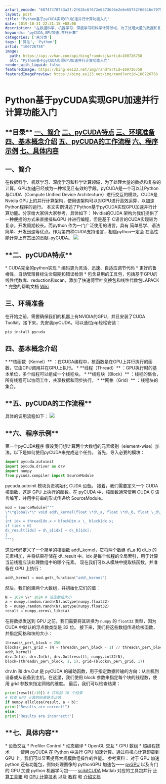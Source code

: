 ```yaml
---
arturl_encode: "68747470733a2f:2f626c6f672e6373646e2e6e65742f66616e79756e5f30312f:61727469636c652f64657461696c732f313030373236373538"
layout: post
title: "Python基于pyCUDA实现GPU加速并行计算功能入门"
date: 2019-10-31 22:31:15 +08:00
description: "在数据科学、机器学习、深度学习和科学计算领域，为了处理大量的数据和复杂的计算，GPU加速已经成为一种"
keywords: "pyCUDA,GPU加速,并行计算"
categories: ['未分类']
tags: ['算法', 'Python']
artid: "100726758"
image:
  path: https://api.vvhan.com/api/bing?rand=sj&artid=100726758
  alt: "Python基于pyCUDA实现GPU加速并行计算功能入门"
render_with_liquid: false
featuredImage: https://bing.ee123.net/img/rand?artid=100726758
featuredImagePreview: https://bing.ee123.net/img/rand?artid=100726758
---
```


# Python基于pyCUDA实现GPU加速并行计算功能入门
\*\*目录\*\*
[一、简介](#%E4%B8%80%E3%80%81%E7%AE%80%E4%BB%8B)
[二、pyCUDA特点](#%E4%BA%8C%E3%80%81pyCUDA%E7%89%B9%E7%82%B9)
[三、环境准备](#%C2%A0%E4%B8%89%E3%80%81%E7%8E%AF%E5%A2%83%E5%87%86%E5%A4%87)
[四、基本概念介绍](#%E5%9B%9B%E3%80%81%E5%9F%BA%E6%9C%AC%E6%A6%82%E5%BF%B5%E4%BB%8B%E7%BB%8D)
[五、pyCUDA的工作流程](#%E4%BA%94%E3%80%81pyCUDA%E7%9A%84%E5%B7%A5%E4%BD%9C%E6%B5%81%E7%A8%8B)
[六、程序示例](#%E5%85%AD%E3%80%81%E7%A8%8B%E5%BA%8F%E7%A4%BA%E4%BE%8B)
[七、具体内容](#%E4%B8%83%E3%80%81%E5%85%B7%E4%BD%93%E5%86%85%E5%AE%B9)
---
## 一、简介
在数据科学、机器学习、深度学习和科学计算领域，为了处理大量的数据和复杂的计算，GPU加速已经成为一种常见且有效的手段。pyCUDA是一个可以让Python与CUDA（Compute Unified Device Architecture）进行交互的模块。CUDA是Nvidia GPU上的并行计算架构，使用该架构可以对GPU进行高效运算，以加速Python程序的运行。
本文实例讲述了Python基于pyCUDA实现GPU加速并行计算功能。分享给大家供大家参考，具体如下：
Nvidia的CUDA 架构为我们提供了一种便捷的方式来直接操纵GPU 并进行编程，但是基于 C语言的CUDA实现较为复杂，开发周期较长。而python 作为一门广泛使用的语言，具有 简单易学、语法简单、开发迅速等优点。作为第四种CUDA支持语言，相信python一定会 在高性能计算上有杰出的贡献–pyCUDA。
![](https://i-blog.csdnimg.cn/blog\_migrate/8e97c3445cd9e7ccf99be08dde60fa5a.png)
## \*\*二、pyCUDA特点\*\*
\* CUDA完全的python实现
\* 编码更为灵活、迅速、自适应调节代码
\* 更好的鲁棒性，自动管理目标生命周期和错误检测
\* 包含易用的工具包，包括基于GPU的线性代数库、reduction和scan，添加了快速傅里叶变换包和线性代数包LAPACK
\* 完整的帮助文档
[Wiki](https://wiki.tiker.net/PyCuda "Wiki")
## 三、环境准备
在开始之前，需要确保我们的机器上有NVIDIA的GPU，并且安装了CUDA Toolkit。接下来，先安装pyCUDA。可以通过pip轻松安装：
```bash
pip install pycuda
```
## 四、基本概念介绍
\* \*\*核函数（Kernel）\*\*
：在CUDA编程中，核函数是在GPU上并行执行的函数，它由CPU调用并在GPU上执行。
\* \*\*线程（Thread）\*\*
：GPU执行时的基本单位，多个线程可以组成一个线程块。
\* \*\*线程块（Block）\*\*
：线程的集合，所有线程可以协同工作，共享数据和同步执行。
\* \*\*网格（Grid）\*\*
：线程块的集合。
## \*\*五、pyCUDA的工作流程\*\*
具体的调用流程如下：
![](https://i-blog.csdnimg.cn/blog\_migrate/1ee48df8097c3f6ee6a1d80a3451d1b8.png)
## \*\*六、程序示例\*\*
第一个pyCUDA程序
假设我们想计算两个大数组的元素级别（element-wise）加法。以下是如何使用pyCUDA来完成这个任务。
首先，导入必要的模块：
```python
import pycuda.autoinit
import pycuda.driver as drv
import numpy
from pycuda.compiler import SourceModule
```
pycuda.autoinit 模块负责初始化 CUDA 设备。
接着，我们需要定义一个 CUDA 核函数，这是 GPU 上执行的函数。在 pyCUDA 中，核函数通常使用 CUDA C 语言编写，并用字符串的形式传递给 SourceModule。
```python
mod = SourceModule("""
\*\*global\*\* void add\_kernel(float \*d\_a, float \*d\_b, float \_d\_result, int N)
{
int idx = threadIdx.x + blockDim.x \_ blockIdx.x;
if (idx < N)
d\_result[idx] = d\_a[idx] + d\_b[idx];
}
""")
```
这段代码定义了一个简单的核函数 add\\_kernel，它将两个数组 d\\_a 和 d\\_b 的元素相加，并将结果存储在 d\\_result 中。idx 是每个线程的全局索引，用于计算当前线程应该处理数组中的哪个元素。
现在我们可以从模块中提取核函数，并准备在 GPU 上执行：
```python
add\_kernel = mod.get\_function("add\_kernel")
```
然后，我们创建两个大数组，并初始化它们的值：
```python
N = 1024 \\* 1024 # 设定数组大小
a = numpy.random.randn(N).astype(numpy.float32)
b = numpy.random.randn(N).astype(numpy.float32)
result = numpy.zeros\_like(a)
```
在将数据发送到 GPU 之前，我们需要将其转换为
`numpy`
的
`float32`
类型，因为 CUDA 中默认的浮点数类型是 32 位。
接下来，我们将这些数组传递给核函数，并指定网格和块的大小：
```python
threads\_per\_block = 256
blocks\_per\_grid = (N + threads\_per\_block - 1) // threads\_per\_block
add\_kernel(
drv.In(a), drv.In(b), drv.Out(result), numpy.int32(N),
block=(threads\_per\_block, 1, 1), grid=(blocks\_per\_grid, 1))
```
drv.In 和 drv.Out 是 pyCUDA 的辅助函数，用于指定数据传输的方向：从主机到设备或从设备到主机。在这里，我们使用 block 参数来指定每个块的线程数，使用 grid 参数来指定网格的维度。
最后，我们可以检查结果：
```python
print(result[:10]) # 打印前 10 个结果
# 检查 GPU 计算的结果是否正确
if numpy.allclose(result, a + b):
print("Results are correct!")
else:
print("Results are incorrect!")
```
## \*\*七、具体内容\*\*
\* 设备交互
\* Profiler Control
\* 动态编译
\* OpenGL 交互
\* GPU 数组
\* 超编程技术
​​​        使用 pyCUDA 在 Python 中进行 GPU 加速计算。通过将核心计算卸载到 GPU 上，我们可以显著提高大规模数组操作的性能。
参考资料：
对于 GPU 加速 python 还有功能包，例如处理图像的 pythonGPU 加速包——
[pyGPU](http://fileadmin.cs.lth.se/cs/Personal/Calle\_Lejdfors/pygpu/ "pyGPU")
以及专门的 GPU 加速 python 机器学习包——
[scikitCUDA](http://scikit-cuda.readthedocs.io/en/latest/install.html#quick-installation "scikitCUDA")
Matlab 对应的工具包并行
[计算工具箱](https://ww2.mathworks.cn/products/parallel-computing.html "计算工具箱")
和
[GPU 计算技术](https://ww2.mathworks.cn/discovery/matlab-gpu.html "GPU计算技术")
以及
[教程](http://www.bu.edu/tech/support/research/training-consulting/online-tutorials/matlab-pct/where-to-run-the-pct/ "教程")
和
[介绍文档](http://web.mit.edu/8.13/matlab/MatlabTraining\_IAP\_2012/Parallel\_Computing/PCT\_Masterclass\_IAP.pdf "介绍文档")